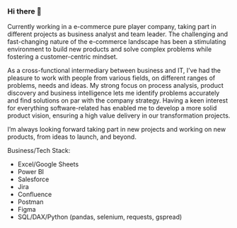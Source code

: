 ### Hi there 👋

Currently working in a e-commerce pure player company, taking part in different projects as business analyst and team leader.
The challenging and fast-changing nature of the e-commerce landscape has been a stimulating environment to build new products and solve complex problems while fostering a customer-centric mindset.

As a cross-functional intermediary between business and IT, I’ve had the pleasure to work with people from various fields, on different ranges of problems, needs and ideas.
My strong focus on process analysis, product discovery and business intelligence lets me identify problems accurately and find solutions on par with the company strategy.
Having a keen interest for everything software-related has enabled me to develop a more solid product vision, ensuring a high value delivery in our transformation projects.

I’m always looking forward taking part in new projects and working on new products, from ideas to launch, and beyond.

Business/Tech Stack:
- Excel/Google Sheets
- Power BI
- Salesforce
- Jira
- Confluence
- Postman
- Figma
- SQL/DAX/Python (pandas, selenium, requests, gspread)
